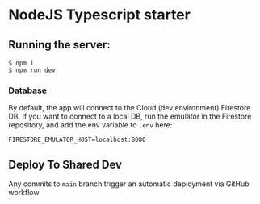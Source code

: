# NodeJS Typescript starter

## Running the server:
```
$ npm i
$ npm run dev
```

### Database

By default, the app will connect to the Cloud (dev environment) Firestore DB.  If you want to connect to a local DB, run the emulator in the Firestore repository, and add the env variable to `.env` here:
```
FIRESTORE_EMULATOR_HOST=localhost:8080
```


## Deploy To Shared Dev

Any commits to `main` branch trigger an automatic deployment via GitHub workflow


